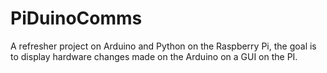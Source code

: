 # PiDuinoComms
A refresher project on Arduino and Python on the Raspberry Pi, the goal is to display hardware changes made on the Arduino on a GUI on the PI.
